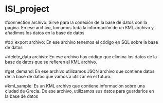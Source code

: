 # ISI_project

#connection archivo: Sirve para la conexión de la base de datos con la pagina. En ese archivo, tomamos toda la información de un KML archivo y añadimos los datos en la base de datos

#db_export archivo: En ese archivo tenemos el código en SQL sobre la base de datos

#delete_data archivo: En ese archivo hay código que elimina los datos de la base de datos que se refieren al KML archivo.

#get_demand: En ese archivo utilizamos JSON archivo que contiene datos de la base de datos que vamos a utilizar en el futuro.

#kml_sample: Es un KML archivo que contiene información sobre una ciudad de Grecia. De ese archivo, utilizamos sus datos para guardarlos en la base de datos
